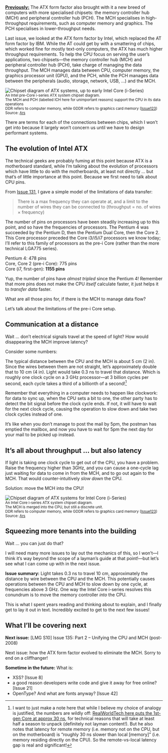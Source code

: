 [**Previously:**](https://buttondown.email/laymansguide/archive/) The ATX form factor also brought with it a new breed of computers with more specialised chipsets: the memory controller hub (MCH) and peripheral controller hub (PCH). The MCH specialises in high-throughput requirements, such as computer memory and graphics. The PCH specialises in lower-throughput needs.

Last issue, we looked at the ATX form factor by Intel, which replaced the AT form factor by IBM. While the AT could get by with a smattering of chips, which worked fine for mostly text-only computers, the ATX has much higher throughput requirements. To help the CPU focus on serving the user’s applications, two chipsets—the memory controller hub (MCH) and peripheral controller hub (PCH), take charge of managing the data throughput. The MCH manages data between CPU, computer memory, the graphics processor unit (GPU), and the PCH, while the PCH manages data between the peripherals (audio, storage, network, USB, ...) and the MCH.

![Chipset diagram of ATX systems, up to early Intel Core (i-Series)](https://raw.githubusercontent.com/ngjunsiang/laymansguide/release/season11/issue134/issue134_01.gif)<br />
<small>An Intel pre-Core i-series ATX system chipset diagram.<br />The MCH and PCH (labelled ICH here for unimportant reasons) support the CPU in its data operations<br />DDR refers to computer memory, while GDDR refers to graphics card memory ([Issue123](https://buttondown.email/laymansguide/archive/lmg-s10-issue-123-graphics-cards-the-pixel-factory/))<br />Source: [Ars](https://arstechnica.com/gadgets/2009/09/intel-launches-all-new-pc-architecture-with-core-i5i7-cpus/)</small>

There are terms for each of the connections between chips, which I won’t get into because it largely won’t concern us until we have to design performant systems.

## The evolution of Intel ATX

The technical geeks are probably fuming at this point because ATX is a motherboard standard, while I’m talking about the evolution of processors which have little to do with the motherboards, at least not directly ... but that’s of little importance at this point. Because we first need to talk about CPU pins.

From [Issue 131](), I gave a simple model of the limitations of data transfer:

> There is a max frequency they can operate at, and a limit to the number of wires they can be connected to (throughput = no. of wires × frequency)

The number of pins on processors have been steadily increasing up to this point, and so have the frequencies of processors. The Pentium 4 was succeeded by the Pentium D, then the Pentium Dual Core, then the Core 2. This Core processor preceded the Core i3/i5/i7 processors we know today; I’ll refer to this family of processors as the pre-i Core (rather than the more technical LGA775 series).

Pentium 4: 478 pins  
Core, Core 2 (pre-i Core): 775 pins  
Core (i7, first-gen): **1155 pins**

Yup, the number of pins have *almost tripled* since the Pentium 4! Remember that more pins does not make the CPU *itself* calculate faster, it just helps it to *transfer data* faster.

What are all those pins for, if there is the MCH to manage data flow?

Let’s talk about the limitations of the pre-i Core setup.

## Communication at a distance

Wait … don’t electrical signals travel at the speed of light? How would disappearing the MCH improve latency?

Consider some numbers:

The typical distance between the CPU and the MCH is about 5 cm (2 in). Since the wires between them are not straight, let’s approximately double that to 10 cm (4 in). Light would take 0.3 ns to travel that distance. Which is roughly one clock cycle on a 3 GHz processor—at 3 billion cycles per second, each cycle takes a third of a billionth of a second![^1]

[^1]: I want to just make a note here that while I believe my choice of analogy is justified, the numbers are wildly off: [RealWorldTech here puts the 1st-gen Core at approx 30 ns](https://www.realworldtech.com/nehalem/3/), for technical reasons that will take at least half a season to unpack (definitely not layman content!). But he also notes that latency for remote memory (i.e. memory not on the CPU, but on the motherboard) is “roughly 30 ns slower than local [memory]” (i.e. memory residing directly on the CPU). So the remote-vs-local latency gap is real and significant!

Remember that everything in a computer needs to happen like clockwork: for data to sync up, when the CPU sets a bit to one, the other party has to detect the bit signal before the clock cycle ends. If not, it will have to wait for the next clock cycle, causing the operation to slow down and take two clock cycles instead of one.

It’s like when you don’t manage to post the mail by 5pm, the postman has emptied the mailbox, and now you have to wait for 5pm the next day for your mail to be picked up instead.

## It’s all about throughput ... but also latency

If light is taking one clock cycle to get out of the CPU, you have a problem. Raise the frequency higher than 3GHz, and you can cause a one-cycle lag just waiting for data to come in from the MCH, and to go out again to the MCH. That would counter-intuitively *slow down* the CPU.

Solution: move the MCH into the CPU!

![Chipset diagram of ATX systems for Intel Core (i-Series)](https://raw.githubusercontent.com/ngjunsiang/laymansguide/release/season11/issue134/issue134_02.gif)<br />
<small>An Intel Core i-series ATX system chipset diagram.<br />The MCH is merged into the CPU, but still a discrete unit.<br />DDR refers to computer memory, while GDDR refers to graphics card memory ([Issue123](https://buttondown.email/laymansguide/archive/lmg-s10-issue-123-graphics-cards-the-pixel-factory/))<br />Source: [Ars](https://arstechnica.com/gadgets/2009/09/intel-launches-all-new-pc-architecture-with-core-i5i7-cpus/)</small>

## Squeezing more tenants into the building

Wait ... you can just do that?

I will need many more issues to lay out the mechanics of this, so I won’t—I think it’s way beyond the scope of a layman’s guide at that point!—but let’s see what I can come up with in the next issue.

**Issue summary:** Light takes 0.3 ns to travel 10 cm, approximately the distance by wire between the CPU and the MCH. This potentially causes operations between the CPU and MCH to slow down by one cycle, at frequencies above 3 GHz. One way the Intel Core i-series resolves this conundrum is to move the memory controller *into* the CPU.

This is what I spent years reading and thinking about to explain, and I finally get to lay it out in text. Incredibly excited to get to the next few issues!

## What I’ll be covering next

**Next issue:** [LMG S10] Issue 135: Part 2 – Unifying the CPU and MCH (post-2008)

Next issue: how the ATX form factor evolved to eliminate the MCH. Sorry to end on a cliffhanger!

**Sometime in the future:** What is:

- XSS? [Issue 8]
- a good reason developers write code and give it away for free online? [Issue 21]
- OpenType? And what are fonts anyway? [Issue 42]
